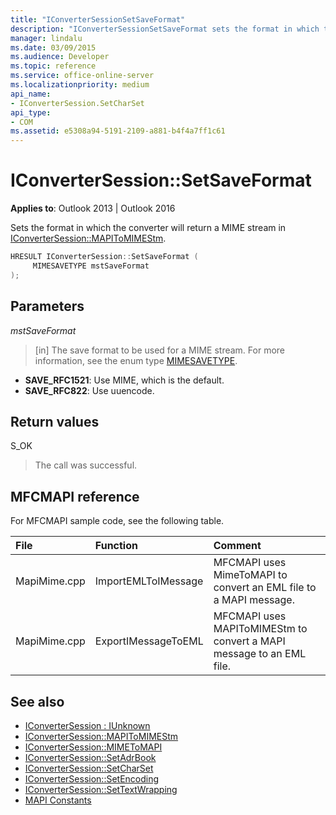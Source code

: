 ```yaml
---
title: "IConverterSessionSetSaveFormat"
description: "IConverterSessionSetSaveFormat sets the format in which the converter will return a MIME stream in IConverterSession::MAPIToMIMEStm."
manager: lindalu
ms.date: 03/09/2015
ms.audience: Developer
ms.topic: reference
ms.service: office-online-server
ms.localizationpriority: medium
api_name:
- IConverterSession.SetCharSet
api_type:
- COM
ms.assetid: e5308a94-5191-2109-a881-b4f4a7ff1c61
---
```


# IConverterSession::SetSaveFormat

**Applies to**: Outlook 2013 | Outlook 2016 
  
Sets the format in which the converter will return a MIME stream in [IConverterSession::MAPIToMIMEStm](iconvertersession-mapitomimestm.md).
  
```cpp
HRESULT IConverterSession::SetSaveFormat ( 
     MIMESAVETYPE mstSaveFormat 
);
```

## Parameters

_mstSaveFormat_
  
> [in] The save format to be used for a MIME stream. For more information, see the enum type [MIMESAVETYPE](https://msdn.microsoft.com/library/ms715128%28VS.85%29.aspx).
    
  - **SAVE_RFC1521**: Use MIME, which is the default.      
  - **SAVE_RFC822**: Use uuencode.
    
## Return values

S_OK
  
> The call was successful.
    
## MFCMAPI reference

For MFCMAPI sample code, see the following table.
  
|**File**|**Function**|**Comment**|
|:-----|:-----|:-----|
|MapiMime.cpp  <br/> |ImportEMLToIMessage  <br/> |MFCMAPI uses MimeToMAPI to convert an EML file to a MAPI message. |
|MapiMime.cpp  <br/> |ExportIMessageToEML  <br/> |MFCMAPI uses MAPIToMIMEStm to convert a MAPI message to an EML file. |
   
## See also

- [IConverterSession : IUnknown](iconvertersessioniunknown.md)
- [IConverterSession::MAPIToMIMEStm](iconvertersession-mapitomimestm.md)
- [IConverterSession::MIMEToMAPI](iconvertersession-mimetomapi.md)
- [IConverterSession::SetAdrBook](iconvertersession-setadrbook.md)
- [IConverterSession::SetCharSet](iconvertersession-setcharset.md)
- [IConverterSession::SetEncoding](iconvertersession-setencoding.md)
- [IConverterSession::SetTextWrapping](iconvertersession-settextwrapping.md)
- [MAPI Constants](mapi-constants.md)

